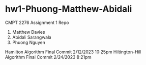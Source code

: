 # hw1-Phuong-Matthew-Abidali
CMPT 2276 Assignment 1 Repo

1. Matthew Davies
2. Abidali Sarangwala
3. Phuong Nguyen

Hamilton Algorithm Final Commit 2/12/2023 10:25pm
Hiltington-Hill Algorithm Final Commit 2/24/2023 8:21pm
